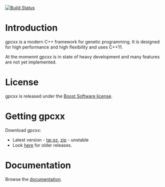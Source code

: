 [![Build Status](https://travis-ci.org/Ambrosys/gpcxx.svg)](https://travis-ci.org/Ambrosys/gpcxx)

Introduction
============

gpcxx is a modern C++ framework for genetic programming. It is designed for high performance and high flexibility and uses C++11.

At the momennt gpcxx is in state of heavy development and many features are not yet implemented.

License
=======

gpcxx is released under the [Boost Software license](http://www.boost.org/users/license.html).

Getting gpcxx
=============

Download gpcxx:

* Latest version - [tar.gz](https://github.com/Ambrosys/gpcxx/tarball/master), [zip](https://github.com/Ambrosys/gpcxx/zipball/master) - unstable
* Look [here](https://github.com/Ambrosys/gpcxx/releases) for older releases.

Documentation
=============

Browse the [documentation](http://ambrosys.github.io/gpcxx/doc/).
